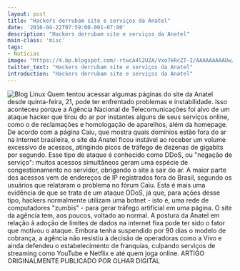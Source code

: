 ```yaml
---
layout: post
title: "Hackers derrubam site e serviços da Anatel"
date: '2016-04-22T07:59:00.001-07:00'
description: "Hackers derrubam site e serviços da Anatel"
main-class: 'misc'
tags:
- Notícias
image: "https://4.bp.blogspot.com/-rtwcA4l2UZA/Vxo7kRcZT-I/AAAAAAAAAUw/hFeipYWFzYUXY8yMo37s8QCIRkhYdrhXQCLcB/s72-c/Hackers%2Bderrubam%2Bsite%2Be%2Bservi%25C3%25A7os%2Bda%2BAnatel.jpg"
twitter_text: "Hackers derrubam site e serviços da Anatel"
introduction: "Hackers derrubam site e serviços da Anatel"
---
```

![Blog Linux](https://4.bp.blogspot.com/-rtwcA4l2UZA/Vxo7kRcZT-I/AAAAAAAAAUw/hFeipYWFzYUXY8yMo37s8QCIRkhYdrhXQCLcB/s640/Hackers%2Bderrubam%2Bsite%2Be%2Bservi%25C3%25A7os%2Bda%2BAnatel.jpg "Blog Linux")
Quem tentou acessar algumas páginas do site da Anatel desde quinta-feira, 21, pode ter enfrentado problemas e instabilidade. Isso aconteceu porque a Agência Nacional de Telecomunicações foi alvo de um ataque hacker que tirou do ar por instantes alguns de seus serviços online, como o de reclamações e homologação de aparelhos, além da homepage.
De acordo com a página Caiu, que mostra quais domínios estão fora do ar na internet brasileira, o site da Anatel ficou instável ao receber um volume excessivo de acessos, atingindo picos de tráfego de dezenas de gigabits por segundo. Esse tipo de ataque é conhecido como DDoS, ou "negação de serviço": muitos acessos simultâneos geram uma espécie de congestionamento no servidor, obrigando o site a sair do ar.
A maior parte dos acessos vem de endereços de IP registrados fora do Brasil, segundo os usuários que relataram o problema no fórum Caiu. Esta é mais uma evidência de que se trata de um ataque DDoS, já que, para ações desse tipo, hackers normalmente utilizam uma botnet - isto é, uma rede de computadores "zumbis" - para gerar tráfego artificial em uma página. O site da agência tem, aos poucos, voltado ao normal.
A postura da Anatel em relação à adoção de limites de dados na internet fixa pode ter sido o fator que motivou o ataque. Embora tenha suspendido por 90 dias o modelo de cobrança, a agência não resistiu à decisão de operadoras como a Vivo e ainda defendeu o estabelecimento de franquias, culpando serviços de streaming como YouTube e Netflix e até quem joga online.
ARTIGO ORIGINALMENTE PUBLICADO POR OLHAR DIGITAL
